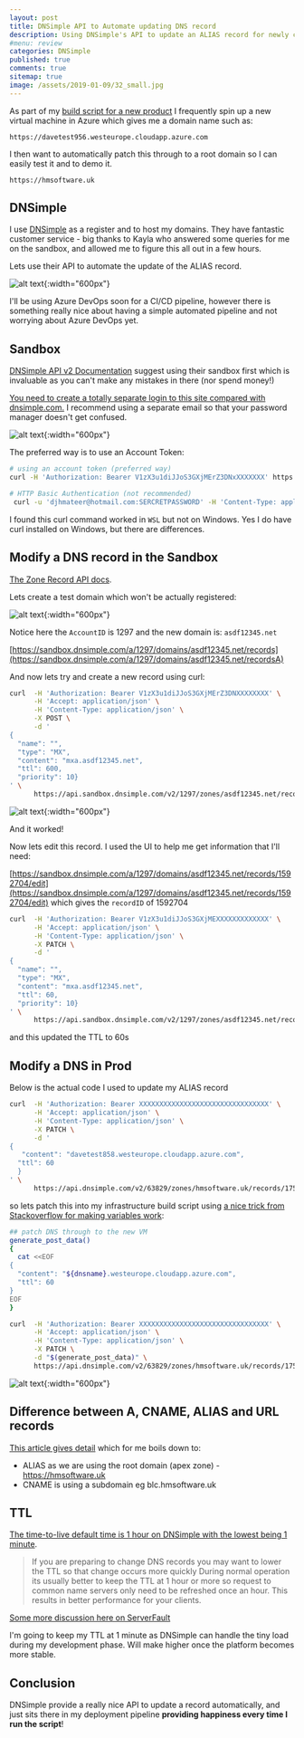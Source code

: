 ```yaml
---
layout: post
title: DNSimple API to Automate updating DNS record 
description: Using DNSimple's API to update an ALIAS record for newly created VM in a build script
#menu: review
categories: DNSimple
published: true 
comments: true
sitemap: true
image: /assets/2019-01-09/32_small.jpg
---
```


As part of my [build script for a new product](/2020/01/09/Publishing-ASP-NET-Core-3-App-to-Ubuntu) I frequently spin up a new virtual machine in Azure which gives me a domain name such as:

`https://davetest956.westeurope.cloudapp.azure.com`

I then want to automatically patch this through to a root domain so I can easily test it and to demo it.

`https://hmsoftware.uk`
 
## DNSimple

I use [DNSimple](https://dnsimple.com/) as a register and to host my domains. They have fantastic customer service - big thanks to Kayla who answered some queries for me on the sandbox, and allowed me to figure this all out in a few hours.

Lets use their API to automate the update of the ALIAS record.

![alt text](/assets/2020-01-09/30.jpg "Manually entered values into DNSimple UI"){:width="600px"}

I'll be using Azure DevOps soon for a CI/CD pipeline, however there is something really nice about having a simple automated pipeline and not worrying about Azure DevOps yet. 

## Sandbox

[DNSimple API v2 Documentation](https://developer.dnsimple.com/v2/) suggest using their sandbox first which is invaluable as you can't make any mistakes in there (nor spend money!)

[You need to create a totally separate login to this site compared with dnsimple.com.](https://sandbox.dnsimple.com/) I recommend using a separate email so that your password manager doesn't get confused.

![alt text](/assets/2020-01-09/31.jpg "Create an Account Token"){:width="600px"}  

The preferred way is to use an Account Token:

```bash
# using an account token (preferred way)
curl -H 'Authorization: Bearer V1zX3u1diJJoS3GXjMErZ3DNxXXXXXXX' https://api.sandbox.dnsimple.com/v2/whoami

# HTTP Basic Authentication (not recommended) 
 curl -u 'djhmateer@hotmail.com:SERCRETPASSWORD' -H 'Content-Type: application/json' https://api.sandbox.dnsimple.com/v2/whoami
```

I found this curl command worked in `WSL` but not on Windows. Yes I do have curl installed on Windows, but there are differences.

## Modify a DNS record in the Sandbox

[The Zone Record API docs](https://developer.dnsimple.com/v2/zones/records/).

Lets create a test domain which won't be actually registered:

![alt text](/assets/2020-01-09/32.jpg "Create a test domain"){:width="600px"}  

Notice here the `AccountID` is 1297 and the new domain is: `asdf12345.net`

[https://sandbox.dnsimple.com/a/1297/domains/asdf12345.net/records](https://sandbox.dnsimple.com/a/1297/domains/asdf12345.net/recordsA)

And now lets try and create a new record using curl:

```bash
curl  -H 'Authorization: Bearer V1zX3u1diJJoS3GXjMErZ3DNXXXXXXXX' \
      -H 'Accept: application/json' \
      -H 'Content-Type: application/json' \
      -X POST \
      -d '
{
  "name": "",
  "type": "MX",
  "content": "mxa.asdf12345.net",
  "ttl": 600,
  "priority": 10}
' \
      https://api.sandbox.dnsimple.com/v2/1297/zones/asdf12345.net/records
```

![alt text](/assets/2020-01-09/33.jpg "Created a new record!"){:width="600px"}  

And it worked!

Now lets edit this record. I used the UI to help me get information that I'll need:

[https://sandbox.dnsimple.com/a/1297/domains/asdf12345.net/records/1592704/edit](https://sandbox.dnsimple.com/a/1297/domains/asdf12345.net/records/1592704/edit) which gives the `recordID` of 1592704

```bash
curl  -H 'Authorization: Bearer V1zX3u1diJJoS3GXjMEXXXXXXXXXXXXX' \
      -H 'Accept: application/json' \
      -H 'Content-Type: application/json' \
      -X PATCH \
      -d '
{
  "name": "",
  "type": "MX",
  "content": "mxa.asdf12345.net",
  "ttl": 60,
  "priority": 10}
' \
      https://api.sandbox.dnsimple.com/v2/1297/zones/asdf12345.net/records/1592704

```

and this updated the TTL to 60s

## Modify a DNS in Prod

Below is the actual code I used to update my ALIAS record

```bash
curl  -H 'Authorization: Bearer XXXXXXXXXXXXXXXXXXXXXXXXXXXXXXXX' \
      -H 'Accept: application/json' \
      -H 'Content-Type: application/json' \
      -X PATCH \
      -d '
{
   "content": "davetest858.westeurope.cloudapp.azure.com",
  "ttl": 60
  }
' \
      https://api.dnsimple.com/v2/63829/zones/hmsoftware.uk/records/17539400
```

so lets patch this into my infrastructure build script using [a nice trick from Stackoverflow for making variables work](https://stackoverflow.com/a/17032673/26086):

```bash
## patch DNS through to the new VM
generate_post_data()
{
  cat <<EOF
{
  "content": "${dnsname}.westeurope.cloudapp.azure.com",
  "ttl": 60
}
EOF
}

curl  -H 'Authorization: Bearer XXXXXXXXXXXXXXXXXXXXXXXXXXXXXXXX' \
      -H 'Accept: application/json' \
      -H 'Content-Type: application/json' \
      -X PATCH \
      -d "$(generate_post_data)" \
      https://api.dnsimple.com/v2/63829/zones/hmsoftware.uk/records/17539400

```

![alt text](/assets/2020-01-09/34.jpg "The DNS update worked"){:width="600px"}  

## Difference between A, CNAME, ALIAS and URL records

[This article gives detail](https://support.dnsimple.com/articles/differences-between-a-cname-alias-url/?utm_source=dnsimple.com&utm_medium=referral&utm_campaign=formhelp) which for me boils down to:

- ALIAS as we are using the root domain (apex zone) - https://hmsoftware.uk
- CNAME is using a subdomain eg blc.hmsoftware.uk

## TTL

[The time-to-live default time is 1 hour on DNSimple with the lowest being 1 minute](https://support.dnsimple.com/articles/what-minimum-time-to-live/).

> If you are preparing to change DNS records you may want to lower the TTL so that change occurs more quickly During normal operation its usually better to keep the TTL at 1 hour or more so request to common name servers only need to be refreshed once an hour. This results in better performance for your clients.

[Some more discussion here on ServerFault](https://serverfault.com/questions/388289/what-are-the-benefits-of-a-high-ttl-for-dns)

I'm going to keep my TTL at 1 minute as DNSimple can handle the tiny load during my development phase. Will make higher once the platform becomes more stable.

## Conclusion

DNSimple provide a really nice API to update a record automatically, and just sits there in my deployment pipeline **providing happiness every time I run the script**!
